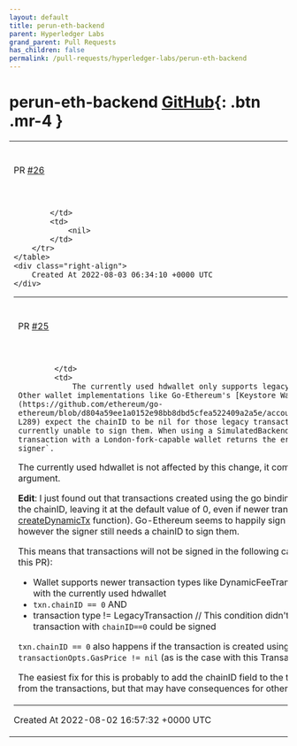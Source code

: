 ```yaml
---
layout: default
title: perun-eth-backend
parent: Hyperledger Labs
grand_parent: Pull Requests
has_children: false
permalink: /pull-requests/hyperledger-labs/perun-eth-backend
---
```


# perun-eth-backend <span class="fs-3 right-align">[GitHub](https://github.com/hyperledger-labs/perun-eth-backend){: .btn .mr-4 }</span>


<div>
    <table>
        <tr>
            <td>
                PR <a href="https://github.com/hyperledger-labs/perun-eth-backend/pull/26" class=".btn">#26</a>
            </td>
            <td>
                <b>
                    Update go-perun to v0.10.3
                </b>
            </td>
        </tr>
        <tr>
            <td>
                
            </td>
            <td>
                <nil>
            </td>
        </tr>
    </table>
    <div class="right-align">
        Created At 2022-08-03 06:34:10 +0000 UTC
    </div>
</div>

<div>
    <table>
        <tr>
            <td>
                PR <a href="https://github.com/hyperledger-labs/perun-eth-backend/pull/25" class=".btn">#25</a>
            </td>
            <td>
                <b>
                    wallet: Transactor work with newer Wallets
                </b>
            </td>
        </tr>
        <tr>
            <td>
                
            </td>
            <td>
                The currently used hdwallet only supports legacy (pre EIP-155) transactions. Other wallet implementations like Go-Ethereum's [Keystore Wallet](https://github.com/ethereum/go-ethereum/blob/d804a59ee1a0152e98bb8dbd5cfea522409a2a5e/accounts/keystore/keystore.go#L276-L289) expect the chainID to be nil for those legacy transactions. Thus those wallets are currently unable to sign them. When using a SimulatedBackend trying to sign a legacy transaction with a London-fork-capable wallet returns the error `invalid chain id for signer`.

The currently used hdwallet is not affected by this change, it completely ignores the third argument.

**Edit**:
I just found out that transactions created using the go bindings (BoundContract) do not set the chainID, leaving it at the default value of 0, even if newer transactions are used. (see the [createDynamicTx](https://github.com/ethereum/go-ethereum/blob/d804a59ee1a0152e98bb8dbd5cfea522409a2a5e/accounts/abi/bind/base.go#L277-L285) function). Go-Ethereum seems to happily sign them and accept them on-chain, however the signer still needs a chainID to sign them.

This means that transactions will not be signed in the following case (even with the changes in this PR):
- Wallet supports newer transaction types like DynamicFeeTransactions AND // Not the case with the currently used hdwallet
- `txn.chainID == 0` AND
- transaction type != LegacyTransaction // This condition didn't exist before this PR, since no transaction with `chainID==0` could be signed

`txn.chainID == 0` also happens if the transaction is created using bindings and `transactionOpts.GasPrice != nil` (as is the case with this Transactor.

The easiest fix for this is probably to add the chainID field to the transactor instead of reading it from the transactions, but that may have consequences for other places using the Transactor.
            </td>
        </tr>
    </table>
    <div class="right-align">
        Created At 2022-08-02 16:57:32 +0000 UTC
    </div>
</div>

